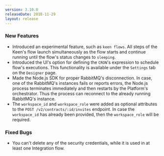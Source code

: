 ```yaml
---
version: 3.10.0
releaseDate: 2018-11-29
layout: release
---
```


### New Features

* Introduced an experimental feature, such as `keen flows`. All steps of the Keen's flow launch simultaneously as the flow starts and continue running until the flow's status changes to `sleeping`.
* Introduced the UI's option for defining the `CRON`'s expression to schedule flow's executions. This functionality is available under the `Settings` tab on the `Designer` page.
* Made the Node.js SDK for proper RabbitMQ's disconnection. In case, one of the RabbitMQ's instances fails or reports errors, the Node.js process terminates immediately and then restarts by the Platform's orchestrator. Thus the process can reconnect to the already running RabbitMQ's instance. 
* The `workspace_id` and `workspace_role` were added as optional attributes to the `POST /v2/contracts/:id/invites` endpoint. In case the `workspace_id` has already been provided, then the `workspace_role` will be required. 

### Fixed Bugs

* You can't delete any of the security credentials, while it is used in at least one Integration flow.
